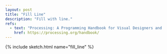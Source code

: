```yaml
---
layout: post
title: "Fill Line"
description: "Fill with line."
refs:
  - text: "Processing: A Programming Handbook for Visual Designers and Artists (Second Edition)"
    href: https://processing.org/handbook/
---
```


{% include sketch.html name="fill_line" %}
